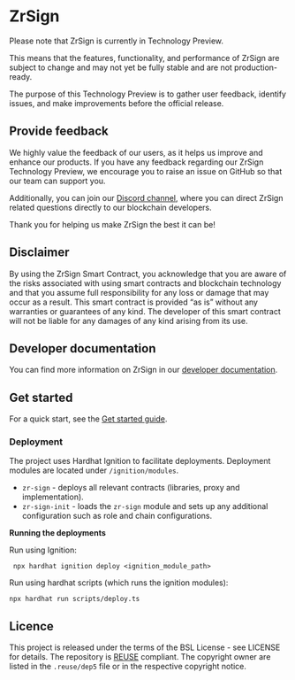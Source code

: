# ZrSign

Please note that ZrSign is currently in Technology Preview.

This means that the features, functionality, and performance of ZrSign are subject to change and
may not yet be fully stable and are not production-ready.

The purpose of this Technology Preview is to gather user feedback, identify issues, and make
improvements before the official release.


## Provide feedback

We highly value the feedback of our users, as it helps us improve and enhance our products. If
you have any feedback regarding our ZrSign Technology Preview, we encourage you to raise an
issue on GitHub so that our team can support you.

Additionally, you can join our [Discord channel](https://discord.com/invite/zPZR896ZE4), where
you can direct ZrSign related questions directly to our blockchain developers.

Thank you for helping us make ZrSign the best it can be!


## Disclaimer

By using the ZrSign Smart Contract, you acknowledge that you are aware of the risks associated
with using smart contracts and blockchain technology and that you assume full responsibility for
any loss or damage that may occur as a result. This smart contract is provided “as is” without
any warranties or guarantees of any kind. The developer of this smart contract will not be
liable for any damages of any kind arising from its use.

## Developer documentation

You can find more information on ZrSign in our [developer documentation](https://developers.zenrock.com/developer-guides/zrsign).

## Get started

For a quick start, see the [Get started guide](https://developers.zenrock.com/developer-guides/zrsign).

### Deployment
The project uses Hardhat Ignition to facilitate deployments. Deployment modules are located
under `/ignition/modules`.

- `zr-sign` - deploys all relevant contracts (libraries, proxy and implementation).
- `zr-sign-init` - loads the `zr-sign` module and sets up any additional configuration such as 
role and chain configurations.

**Running the deployments**

Run using Ignition:
```
 npx hardhat ignition deploy <ignition_module_path>
```

Run using hardhat scripts (which runs the ignition modules):
```
npx hardhat run scripts/deploy.ts
```


## Licence

This project is released under the terms of the BSL License - see LICENSE for details. The
repository is [REUSE](https://reuse.software) compliant. The copyright owner are listed in the
`.reuse/dep5` file or in the respective copyright notice.
